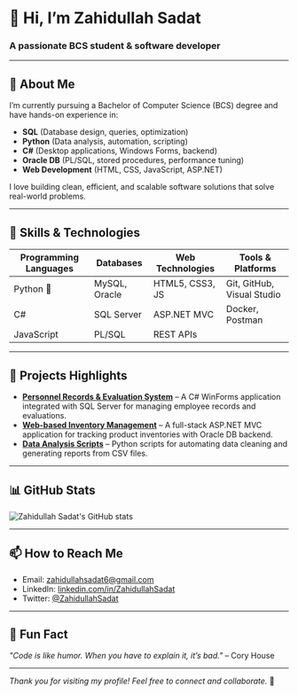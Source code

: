 # 👋 Hi, I’m Zahidullah Sadat  
### A passionate BCS student & software developer

---

## 🔭 About Me
I’m currently pursuing a Bachelor of Computer Science (BCS) degree and have hands-on experience in:  
- **SQL** (Database design, queries, optimization)  
- **Python** (Data analysis, automation, scripting)  
- **C#** (Desktop applications, Windows Forms, backend)  
- **Oracle DB** (PL/SQL, stored procedures, performance tuning)  
- **Web Development** (HTML, CSS, JavaScript, ASP.NET)

I love building clean, efficient, and scalable software solutions that solve real-world problems.

---

## 🌱 Skills & Technologies
| Programming Languages | Databases          | Web Technologies      | Tools & Platforms          |
|-----------------------|--------------------|-----------------------|---------------------------|
| Python 🐍             | MySQL, Oracle      | HTML5, CSS3, JS       | Git, GitHub, Visual Studio |
| C#                    | SQL Server         | ASP.NET MVC           | Docker, Postman            |
| JavaScript            | PL/SQL             | REST APIs             |                            |

---

## 🚀 Projects Highlights  
- **[Personnel Records & Evaluation System](https://github.com/ZahidullahSadat/Personnel-Records-Evaluation-System)** – A C# WinForms application integrated with SQL Server for managing employee records and evaluations.  
- **[Web-based Inventory Management](https://github.com/ZahidullahSadat/Web-Inventory-Management)** – A full-stack ASP.NET MVC application for tracking product inventories with Oracle DB backend.  
- **[Data Analysis Scripts](https://github.com/ZahidullahSadat/Data-Analysis-Scripts)** – Python scripts for automating data cleaning and generating reports from CSV files.

---

## 📊 GitHub Stats  
![Zahidullah Sadat's GitHub stats](https://github-readme-stats.vercel.app/api?username=ZahidullahSadat&show_icons=true&theme=radical&count_private=true)

---

## 📫 How to Reach Me  
- Email: [zahidullahsadat6@gmail.com](mailto:zahidullahsadat6@gmail.com)  
- LinkedIn: [linkedin.com/in/ZahidullahSadat](https://linkedin.com/in/ZahidullahSadat)  
- Twitter: [@ZahidullahSadat](https://twitter.com/ZahidullahSadat)  

---

## 💬 Fun Fact  
_"Code is like humor. When you have to explain it, it’s bad."_ – Cory House  

---

*Thank you for visiting my profile! Feel free to connect and collaborate.* 🚀
